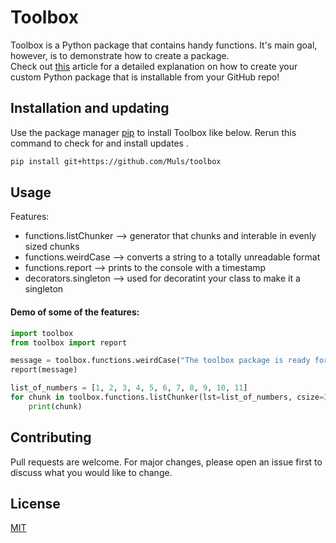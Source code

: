# Toolbox

Toolbox is a Python package that contains handy functions. 
It's main goal, however, is to demonstrate how to create a package.  
Check out [this](https://mikehuls.medium.com/create-your-custom-python-package-that-you-can-pip-install-from-your-git-repository-f90465867893)
article for a detailed explanation on how to create your 
custom Python package that is installable from your GitHub repo!

## Installation and updating
Use the package manager [pip](https://pip.pypa.io/en/stable/) to install Toolbox like below. 
Rerun this command to check for and install  updates .
```bash
pip install git+https://github.com/Muls/toolbox
```

## Usage
Features:
* functions.listChunker  --> generator that chunks and interable in evenly sized chunks 
* functions.weirdCase    --> converts a string to a totally unreadable format
* functions.report      --> prints to the console with a timestamp
* decorators.singleton  --> used for decoratint your class to make it a singleton

#### Demo of some of the features:
```python
import toolbox
from toolbox import report

message = toolbox.functions.weirdCase("The toolbox package is ready for use")
report(message)

list_of_numbers = [1, 2, 3, 4, 5, 6, 7, 8, 9, 10, 11]
for chunk in toolbox.functions.listChunker(lst=list_of_numbers, csize=3):
    print(chunk)
```

## Contributing
Pull requests are welcome. For major changes, please open an issue first to discuss what you would like to change.

## License
[MIT](https://choosealicense.com/licenses/mit/)
